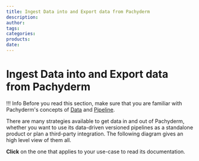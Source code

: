 ```yaml
---
title: Ingest Data into and Export data from Pachyderm 
description:
author:
tags:
categories:
products:
date:
---
```


# Ingest Data into and Export data from Pachyderm 

!!! Info
    Before you read this section, make sure that you are familiar 
    with Pachyderm's concepts of [Data](../../concepts/data-concepts/index.md) and
    [Pipeline](../../concepts/pipeline-concepts/index.md).


There are many strategies available to get data in and out of Pachyderm, 
whether you want to use its data-driven versioned pipelines as a standalone product 
or plan a third-party integration.
The following diagram gives an high level view of them all.

**Click** on the one that applies to your use-case to read its documentation.

<!-- ADD THE FOLLOWING  (width and viewBox) TO THE SVG TAG IN THE SVG FILE AND REMOVE THE DEFAULT width and heigh
<svg xmlns="http://www.w3.org/2000/svg" xmlns:xlink="http://www.w3.org/1999/xlink" xmlns:lucid="lucid" width="100%" viewBox="0 0 1200 1041"> 
-->
<div style="resize:horizontal" >
<object  data="../images/load-export-data-strategies.svg" ></object>
</div>

